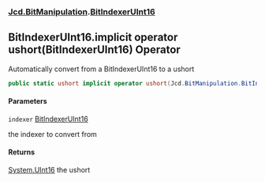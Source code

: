 ### [Jcd.BitManipulation](Jcd.BitManipulation.md 'Jcd.BitManipulation').[BitIndexerUInt16](Jcd.BitManipulation.BitIndexerUInt16.md 'Jcd.BitManipulation.BitIndexerUInt16')

## BitIndexerUInt16.implicit operator ushort(BitIndexerUInt16) Operator

Automatically convert from a BitIndexerUInt16 to a ushort

```csharp
public static ushort implicit operator ushort(Jcd.BitManipulation.BitIndexerUInt16 indexer);
```
#### Parameters

<a name='Jcd.BitManipulation.BitIndexerUInt16.op_Implicitushort(Jcd.BitManipulation.BitIndexerUInt16).indexer'></a>

`indexer` [BitIndexerUInt16](Jcd.BitManipulation.BitIndexerUInt16.md 'Jcd.BitManipulation.BitIndexerUInt16')

the indexer to convert from

#### Returns

[System.UInt16](https://docs.microsoft.com/en-us/dotnet/api/System.UInt16 'System.UInt16')
the ushort